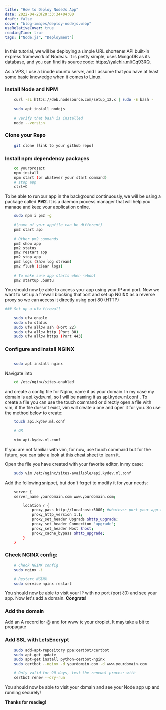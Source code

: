 ```yaml
---
title: "How to Deploy NodeJs App"
date: 2022-04-23T20:33:34+04:00
draft: false
cover: "blog-images/deploy-nodejs.webp"
useRelativeCover: true
readingTime: true
tags: ["Node.js", "Deployment"]
---
```



In this tutorial, we will be deploying a simple URL shortener API built-in express framework of NodeJs. It is pretty simple, uses MongoDB as its database, and you can find its source code: https://yalchin.ml/Cq93RQ.

As a VPS, I use a Linode ubuntu server, and I assume that you have at least some basic knowledge when it comes to Linux.

### Install Node and NPM

```bash
    curl -sL https://deb.nodesource.com/setup_12.x | sudo -E bash -
    
    sudo apt install nodejs
    
    # verify that bash is installed
    node --version
```
### Clone your Repo

```bash
    git clone [link to your github repo]
```

### Install npm dependency packages

```bash
    cd yourproject
    npm install
    npm start (or whatever your start command)
    # stop app
    ctrl+C
```

To be able to run our app in the background continuously, we will be using a package called **PM2**. It is a daemon process manager that will help you manage and keep your application online.

```bash
    sudo npm i pm2 -g
    
    #(name of your appfile can be different)
    pm2 start app
    
    # Other pm2 commands
    pm2 show app
    pm2 status
    pm2 restart app
    pm2 stop app
    pm2 logs (Show log stream)
    pm2 flush (Clear logs)
    
    # To make sure app starts when reboot
    pm2 startup ubuntu
```

You should now be able to access your app using your IP and port. Now we want to set up a firewall blocking that port and set up NGINX as a reverse proxy so we can access it directly using port 80 (HTTP)

```bash
### Set up a ufw firewall

    sudo ufw enable
    sudo ufw status
    sudo ufw allow ssh (Port 22)
    sudo ufw allow http (Port 80)
    sudo ufw allow https (Port 443)
```

### Configure and install NGINX

```bash

    sudo apt install nginx
```

Navigate into

```bash
    cd /etc/nginx/sites-enabled
```

and create a config file for Nginx, name it as your domain. In my case my domain is api.kydev.ml, so I will be naming it as api.kydev.ml.conf . To create a file you can use the touch command or directly open a file with vim, if the file doesn't exist, vim will create a one and open it for you. So use the method below to create:

```bash
    touch api.kydev.ml.conf
    
    # OR
    
    vim api.kydev.ml.conf

```

If you are not familiar with vim, for now, use touch command but for the future, you can take a look at [this cheat sheet](https://yalchin.info/blog/written-tutorial-on-vim/) to learn it.

Open the file you have created with your favorite editor, in my case:

```bash
    sudo vim /etc/nginx/sites-available/api.kydev.ml.conf
```

Add the following snippet, but don't forget to modify it for your needs:

```bash
    server {
    server_name yourdomain.com www.yourdomain.com;
    
        location / {
            proxy_pass http://localhost:5000; #whatever port your app runs on
            proxy_http_version 1.1;
            proxy_set_header Upgrade $http_upgrade;
            proxy_set_header Connection 'upgrade';
            proxy_set_header Host $host;
            proxy_cache_bypass $http_upgrade;
        }
    }

```
### Check NGINX config:

```bash
    # Check NGINX config
    sudo nginx -t
    
    # Restart NGINX
    sudo service nginx restart
```

You should now be able to visit your IP with no port (port 80) and see your app. Now let's add a domain. **Congrats!**

### Add the domain

Add an A record for @ and for www to your droplet, It may take a bit to propagate

### Add SSL with LetsEncrypt

```bash
    sudo add-apt-repository ppa:certbot/certbot
    sudo apt-get update
    sudo apt-get install python-certbot-nginx
    sudo certbot --nginx -d yourdomain.com -d www.yourdomain.com
    
    # Only valid for 90 days, test the renewal process with
    certbot renew --dry-run
```


You should now be able to visit your domain and see your Node app up and running securely!

**Thanks for reading!**